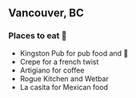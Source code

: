 
## Vancouver, BC
### Places to eat :hamburger:
- Kingston Pub for pub food and :beer:
- Crepe for a french twist
- Artigiano for coffee
- Rogue Kitchen and Wetbar
- La casita for Mexican food
